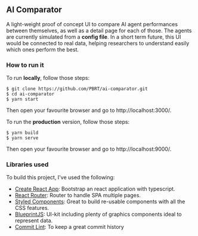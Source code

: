 ## AI Comparator

A light-weight proof of concept UI to compare AI agent performances between themselves, as well as a detail page for each of those. The agents are currently simulated from a **config file**. In a short term future, this UI would be connected to real data, helping researchers to understand easily which ones perform the best.

### How to run it

To run **locally**, follow those steps:

```
$ git clone https://github.com/PBRT/ai-comparator.git
$ cd ai-comparator
$ yarn start
```

Then open your favourite browser and go to http://localhost:3000/.

To run the **production** version, follow those steps:

```
$ yarn build
$ yarn serve
```

Then open your favourite browser and go to http://localhost:9000/.

### Libraries used

To build this project, I've used the following:

* [Create React App](https://create-react-app.dev/docs/getting-started/): Bootstrap an react application with typescript.
* [React Router](https://reacttraining.com/react-router/web/guides/quick-start): Router to handle SPA multiple pages.
* [Styled Components](https://styled-components.com/): Great to build re-usable components with all the CSS features.
* [BlueprintJS](https://blueprintjs.com/): UI-kit including plenty of graphics components ideal to represent data.
* [Commit Lint](https://github.com/conventional-changelog/commitlint): To keep a great commit history
